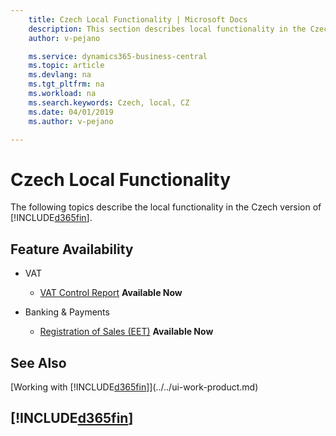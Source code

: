 ```yaml
---
    title: Czech Local Functionality | Microsoft Docs
    description: This section describes local functionality in the Czech Republic.
    author: v-pejano

    ms.service: dynamics365-business-central
    ms.topic: article
    ms.devlang: na
    ms.tgt_pltfrm: na
    ms.workload: na
    ms.search.keywords: Czech, local, CZ
    ms.date: 04/01/2019
    ms.author: v-pejano

---
```

# Czech Local Functionality
The following topics describe the local functionality in the Czech version of [!INCLUDE[d365fin](../../includes/d365fin_md.md)].  

## Feature Availability

* VAT
    * [VAT Control Report](vat-control-report.md) **Available Now**

* Banking & Payments
    *  [Registration of Sales (EET)](eet.md) **Available Now**

## See Also
[Working with [!INCLUDE[d365fin](../../includes/d365fin_md.md)]](../../ui-work-product.md)   

## [!INCLUDE[d365fin](../../includes/free_trial_md.md)]  
